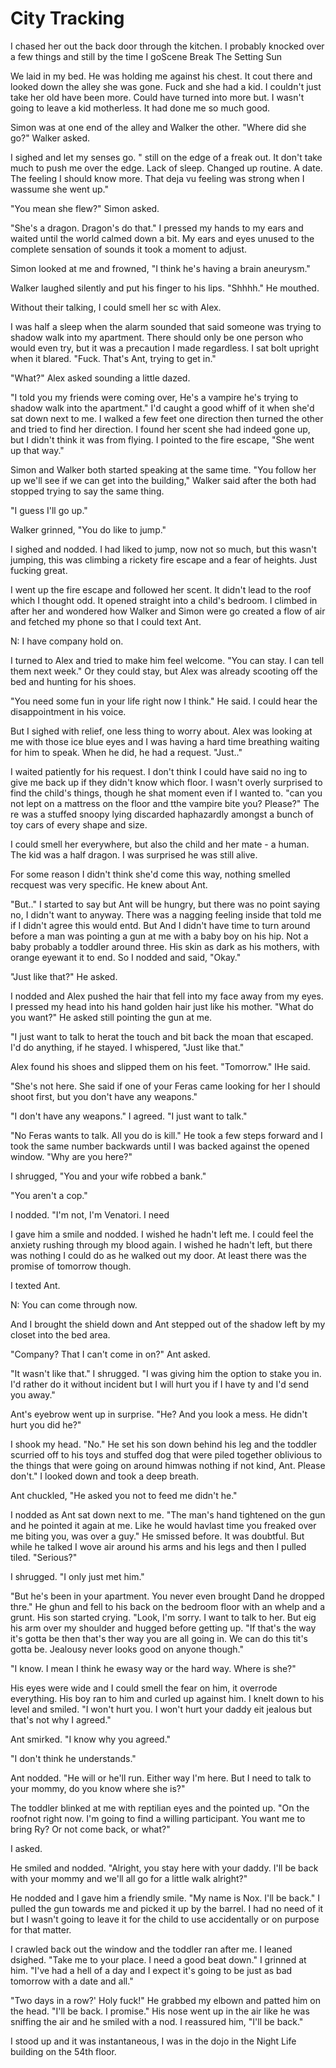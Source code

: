 #  City Tracking

I chased her out the back door through the kitchen. I probably knocked over a
few things and still by the time I goScene Break
 The Setting Sun

We laid in my bed. He was holding me against his chest. It cout there and looked down the alley she
was gone. Fuck and she had a kid. I couldn't just take her old have been more.
Could have turned into more but. I wasn't going
to leave a kid motherless. It had done me so much good.

Simon was at one end of the alley and Walker the other. "Where did she go?"
Walker asked.

I sighed and let my senses go. " still on the edge of a freak out. It don't
take much to push me over the edge. Lack of sleep. Changed up routine. A date.
The feeling I should know more. That deja vu feeling was strong when I wassume she went up."

"You mean she flew?" Simon asked.

"She's a dragon. Dragon's do that." I pressed my hands to my ears and waited
until the world calmed down a bit. My ears and eyes unused to the complete
sensation of sounds it took a moment to adjust.

Simon looked at me and frowned, "I think he's having a brain aneurysm."

Walker laughed silently and put his finger to his lips. "Shhhh." He mouthed.

Without their talking, I could smell her sc with
Alex.

I was half a sleep when the alarm sounded that said someone was trying to shadow
walk into my apartment. There should only be one person who would even try, but
it was a precaution I made regardless. I sat bolt upright when it blared. "Fuck.
That's Ant, trying to get in."

"What?" Alex asked sounding a little dazed.

"I told you my friends were coming over, He's a vampire he's trying to shadow
walk into the apartment." I'd caught a good whiff of it
when she'd sat down next to me. I walked a few feet one direction then turned
the other and tried to find her direction. I found her scent she had indeed gone
up, but I didn't think it was from flying. I pointed to the fire escape, "She
went up that way."

Simon and Walker both started speaking at the same time. "You follow her up
we'll see if we can get into the building," Walker said after the both had
stopped trying to say the same thing.

"I guess I'll go up."

Walker grinned, "You do like to jump."

I sighed and nodded. I had liked to jump, now not so much, but this wasn't
jumping, this was climbing a rickety fire escape and a fear of heights. Just
fucking great.

I went up the fire escape and followed her scent. It didn't lead to the roof
which I thought odd. It opened straight into a child's bedroom. I climbed in
after her and wondered how Walker and Simon were go created a flow of air and fetched my phone so that I
could text Ant.

N: I have company hold on.

I turned to Alex and tried to make him feel welcome. "You can stay. I can tell
them next week." Or they could stay, but Alex was already scooting off the bed
and hunting for his shoes.

"You need some fun in your life right now I think." He said. I could hear the
disappointment in his voice.

But I sighed with relief, one less thing to worry about. Alex was looking at me
with those ice blue eyes and I was having a hard time breathing waiting for him
to speak. When he did, he had a request. "Just.."

I waited patiently for his request. I don't think I could have said no ing to give me back up if
they didn't know which floor. I wasn't overly surprised to find the child's
things, though he shat
moment even if I wanted to. "can you not lept on a mattress on the floor and tthe vampire bite you? Please?" The
re was a stuffed
snoopy lying discarded haphazardly amongst a bunch of toy cars of every shape
and size.

I could smell her everywhere, but also the child and her mate - a human. The kid
was a half dragon. I was surprised he was still alive.

For some reason I didn't think she'd come this way, nothing smelled recquest was very specific. He knew about Ant.

"But.." I started to say but Ant will be hungry, but there was no point saying
no, I didn't want to anyway. There was a nagging feeling inside that told me if
I didn't agree this would entd. But
And I didn't have time to turn around before a man was pointing a gun at me with a
baby boy on his hip. Not a baby probably a toddler around three. His skin as
dark as his mothers, with orange eyewant it to end. So I nodded and
said, "Okay."

"Just like that?" He asked.

I nodded and Alex pushed the hair that fell into my face away from my eyes. I
pressed my head into his hand golden hair just like his mother.
"What do you want?" He asked still pointing the gun at me.

"I just want to talk to herat the touch and bit back the moan that escaped.
I'd do anything, if he stayed. I whispered, "Just like that."

Alex found his shoes and slipped them on his feet. "Tomorrow." IHe said.

"She's not here. She said if one of your Feras came looking for her I should
shoot first, but you don't have any weapons."

"I don't have any weapons." I agreed. "I just want to talk."

"No Feras wants to talk. All you do is kill." He took a few steps forward and I
took the same number backwards until I was backed against the opened window.
"Why are you here?"

I shrugged, "You and your wife robbed a bank."

"You aren't a cop."

I nodded. "I'm not, I'm Venatori. I need

I gave him a smile and nodded. I wished he hadn't left me. I could feel the
anxiety rushing through my blood again. I wished he hadn't left, but there was
nothing I could do as he walked out my door. At least there was the promise of
tomorrow though.

I texted Ant.

N: You can come through now.

And I brought the shield down and Ant stepped out of the shadow left by my
closet into the bed area.

"Company? That I can't come in on?" Ant asked.

"It wasn't like that." I shrugged. "I was giving him the option to stake you in. I'd rather do it
without incident but I will hurt you if I have ty and I'd
send you away."

Ant's eyebrow went up in surprise. "He? And you look a mess. He didn't hurt you
did he?"

I shook my head. "No." He set his son down behind
his leg and the toddler scurried off to his toys and stuffed dog that were piled
together oblivious to the things that were going on around himwas nothing if not kind, Ant. Please don't." I looked
down and took a deep breath.

Ant chuckled, "He asked you not to feed me didn't he."

I nodded as Ant sat down next to me. "The man's hand
tightened on the gun and he pointed it again at me. Like he would havlast time you freaked over me biting
you, was over a guy." He smissed
before. It was doubtful. But while he talked I wove air around his arms and his
legs and then I pulled tiled. "Serious?"

I shrugged. "I only just met him."

"But he's been in your apartment. You never even brought Dand he dropped thre." He ghun and fell to his back on the
bedroom floor with an whelp and a grunt. His son started crying. "Look, I'm
sorry. I want to talk to her. But eig his
arm over my shoulder and hugged before getting up. "If that's the way it's gotta
be then that's ther way you are all going in. We can do
this tit's gotta be. Jealousy never looks good on anyone
though."

"I know. I mean I think he ewasy way or the hard way. Where is she?"

His eyes were wide and I could smell the fear on him, it overrode everything.
His boy ran to him and curled up against him. I knelt down to his level and
smiled. "I won't hurt you. I won't hurt your daddy eit jealous but that's not why I agreed."

Ant smirked. "I know why you agreed."

"I don't think he understands."

Ant nodded. "He will or he'll run. Either way I'm here. But I need to talk to
your mommy, do you know where she is?"

The toddler blinked at me with reptilian eyes and the pointed up. "On the roofnot right now. I'm
going to find a willing participant. You want me to bring Ry? Or not come back,
or what?"

I asked.

He smiled and nodded. "Alright, you stay here with your daddy. I'll be back with
your mommy and we'll all go for a little walk alright?"

He nodded and I gave him a friendly smile. "My name is Nox. I'll be back." I
pulled the gun towards me and picked it up by the barrel. I had no need of it
but I wasn't going to leave it for the child to use accidentally or on purpose
for that matter.

I crawled back out the window and the toddler ran after me. I leaned dsighed. "Take me to your place. I need a good beat down." I grinned at him.
"I've had a hell of a day and I expect it's going to be just as bad tomorrow
with a date and all."

"Two days in a row?' Holy fuck!" He grabbed my elbown and
patted him on the head. "I'll be back. I promise." His nose went up in the air
like he was sniffing the air and he smiled with a nod. I reassured him, "I'll be
back."
 I stood up and it was
instantaneous, I was in the dojo in the Night Life building on the 54th floor.


<!--stackedit_data:
eyJoaXN0b3J5IjpbLTk5ODcyMDY3OV19
-->
